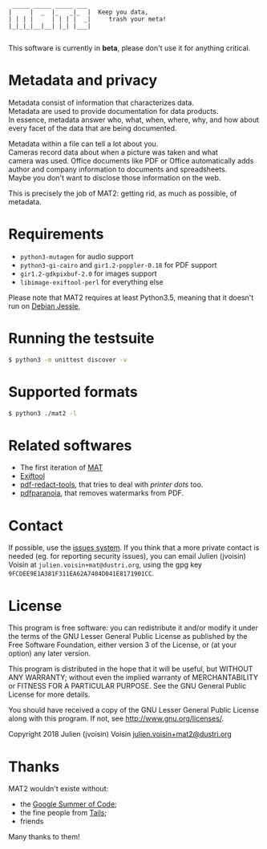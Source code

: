 ```
 _____ _____ _____ ___ 
|     |  _  |_   _|_  |  Keep you data,
| | | |     | | | |  _|     trash your meta!
|_|_|_|__|__| |_| |___|
                       
```

This software is currently in **beta**, please don't use it for anything
critical.

# Metadata and privacy

Metadata consist of information that characterizes data.                                             
Metadata are used to provide documentation for data products.                                        
In essence, metadata answer who, what, when, where, why, and how about                               
every facet of the data that are being documented.                                                   

Metadata within a file can tell a lot about you.                                                     
Cameras record data about when a picture was taken and what                                          
camera was used. Office documents like PDF or Office automatically adds                              
author and company information to documents and spreadsheets.                                        
Maybe you don't want to disclose those information on the web. 

This is precisely the job of MAT2: getting rid, as much as possible, of
metadata.

# Requirements

- `python3-mutagen` for audio support
- `python3-gi-cairo` and `gir1.2-poppler-0.18` for PDF support
- `gir1.2-gdkpixbuf-2.0` for images support
- `libimage-exiftool-perl` for everything else

Please note that MAT2 requires at least Python3.5, meaning that it
doesn't run on [Debian Jessie](Stretc://packages.debian.org/jessie/python3),

# Running the testsuite

```bash
$ python3 -m unittest discover -v
```

# Supported formats

```bash
$ python3 ./mat2 -l
```

# Related softwares

- The first iteration of [MAT](http://mat.boum.org)
- [Exiftool](https://sno.phy.queensu.ca/~phil/exiftool/mat)
- [pdf-redact-tools](https://github.com/firstlookmedia/pdf-redact-tools), that
	tries to deal with *printer dots* too.
- [pdfparanoia](https://github.com/kanzure/pdfparanoia), that removes
	watermarks from PDF.

# Contact

If possible, use the [issues system](https://0xacab.org/jvoisin/mat2/issues).
If you think that a more private contact is needed (eg. for reporting security issues),
you can email Julien (jvoisin) Voisin at `julien.voisin+mat@dustri.org`,
using the gpg key `9FCDEE9E1A381F311EA62A7404D041E8171901CC`.

# License

This program is free software: you can redistribute it and/or modify
it under the terms of the GNU Lesser General Public License as published by
the Free Software Foundation, either version 3 of the License, or
(at your option) any later version.

This program is distributed in the hope that it will be useful,
but WITHOUT ANY WARRANTY; without even the implied warranty of
MERCHANTABILITY or FITNESS FOR A PARTICULAR PURPOSE.  See the
GNU General Public License for more details.

You should have received a copy of the GNU Lesser General Public License
along with this program.  If not, see <http://www.gnu.org/licenses/>.

Copyright 2018 Julien (jvoisin) Voisin <julien.voisin+mat2@dustri.org>

# Thanks

MAT2 wouldn't existe without:

- the [Google Summer of Code](https://summerofcode.withgoogle.com/);
- the fine people from [Tails]( https://tails.boum.org);
- friends

Many thanks to them!

